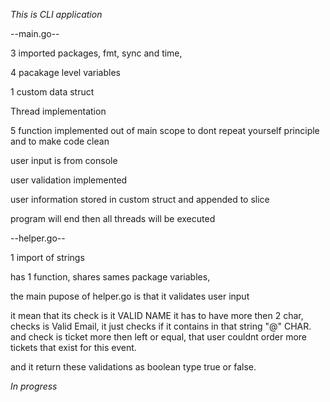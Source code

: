 *This is CLI application*

--main.go--

3 imported packages, fmt, sync and time,

4 pacakage level variables

1 custom data struct

Thread implementation

5 function implemented out of main scope to dont repeat yourself principle and to make code clean

user input is from console

user validation implemented

user information stored in custom struct and appended to slice

program will end then all threads will be executed

--helper.go--

1 import of strings

has 1 function, shares sames package variables,

the main pupose of helper.go is that it validates user input

it mean that its check is it VALID NAME it has to have more then 2 char, checks is Valid Email,
it just checks if it contains in that string "@" CHAR. and check is ticket more then left or equal, that
user couldnt order more tickets that exist for this event.

and it return these validations as boolean type true or false.


*In progress*
